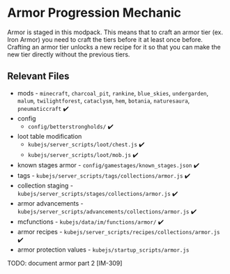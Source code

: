 # Armor Progression Mechanic

Armor is staged in this modpack. This means that to craft an armor tier (ex. Iron Armor) you need to craft the tiers before it at least once before. Crafting an armor tier unlocks a new recipe for it so that you can make the new tier directly without the previous tiers.

## Relevant Files

- mods - `minecraft`, `charcoal_pit`, `rankine`, `blue_skies`, `undergarden`, `malum`, `twilightforest`, `cataclysm`, `hem`, `botania`, `naturesaura`, `pneumaticcraft` ✔️
- config
  - `config/betterstrongholds/` ✔️
- loot table modification
  - `kubejs/server_scripts/loot/chest.js` ✔️
  - `kubejs/server_scripts/loot/mob.js` ✔️
- known stages armor - `config/gamestages/known_stages.json` ✔️
- tags - `kubejs/server_scripts/tags/collections/armor.js` ✔️
- collection staging - `kubejs/server_scripts/stages/collections/armor.js` ✔️
- armor advancements - `kubejs/server_scripts/advancements/collections/armor.js` ✔️
- mcfunctions - `kubejs/data/im/functions/armor/` ✔️
- armor recipes - `kubejs/server_scripts/recipes/collections/armor.js` :heavy_check_mark:
- armor protection values - `kubejs/startup_scripts/armor.js`

TODO: document armor part 2
[IM-309]
